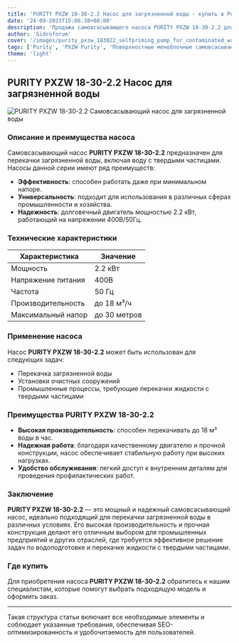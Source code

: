 ```yaml
---
title: 'PURITY PXZW 18-30-2.2 Насос для загрязненной воды - купить в России'
date: '24-09-2023T15:06:38+08:00'
description: 'Продажа самовсасывающего насоса PURITY PXZW 18-30-2.2 для загрязненной воды, характеристики и преимущества.'
author: 'Gidroforum'
cover: '/images/purity_pxzw_183022_selfpriming_pump_for_contaminated_water.png'
tags: ['Purity', 'PXZW Purity', 'Поверхностные моноблочные самовсасывающие насосы']
theme: 'light'
---
```


## PURITY PXZW 18-30-2.2 Насос для загрязненной воды

![PURITY PXZW 18-30-2.2 Самовсасывающий насос для загрязненной воды](/images/purity_pxzw_183022_selfpriming_pump_for_contaminated_water.png)

### Описание и преимущества насоса

Самовсасывающий насос **PURITY PXZW 18-30-2.2** предназначен для перекачки загрязненной воды, включая воду с твердыми частицами. Насосы данной серии имеют ряд преимуществ:

- **Эффективность**: способен работать даже при минимальном напоре.
- **Универсальность**: подходит для использования в различных сферах промышленности и хозяйства.
- **Надежность**: долговечный двигатель мощностью 2.2 кВт, работающий на напряжении 400В/50Гц.

### Технические характеристики

| Характеристика      | Значение         |
|---------------------|------------------|
| Мощность            | 2.2 кВт          |
| Напряжение питания   | 400В             |
| Частота              | 50 Гц            |
| Производительность   | до 18 м³/ч       |
| Максимальный напор    | до 30 метров     |

### Применение насоса

Насос **PURITY PXZW 18-30-2.2** может быть использован для следующих задач:

- Перекачка загрязненной воды
- Установки очистных сооружений
- Промышленные процессы, требующие перекачки жидкости с твердыми частицами

### Преимущества PURITY PXZW 18-30-2.2

- **Высокая производительность**: способен перекачивать до 18 м³ воды в час.
- **Надежная работа**: благодаря качественному двигателю и прочной конструкции, насос обеспечивает стабильную работу при высоких нагрузках.
- **Удобство обслуживания**: легкий доступ к внутренним деталям для проведения профилактических работ.

### Заключение

**PURITY PXZW 18-30-2.2** — это мощный и надежный самовсасывающий насос, идеально подходящий для перекачки загрязненной воды в различных условиях. Его высокая производительность и прочная конструкция делают его отличным выбором для промышленных предприятий и других отраслей, где требуется эффективное решение задач по водоподготовке и перекачке жидкости с твердыми частицами.

### Где купить

Для приобретения насоса **PURITY PXZW 18-30-2.2** обратитесь к нашим специалистам, которые помогут выбрать подходящую модель и оформить заказ.

---

Такая структура статьи включает все необходимые элементы и соблюдает указанные требования, обеспечивая SEO-оптимизированность и удобочитаемость для пользователей.